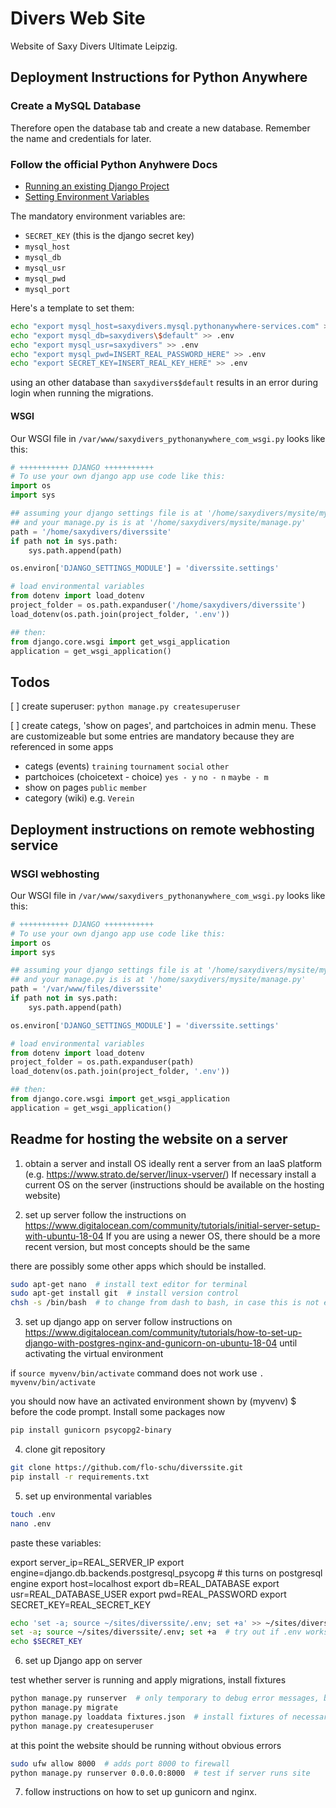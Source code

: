 # Divers Web Site

Website of Saxy Divers Ultimate Leipzig.

## Deployment Instructions for Python Anywhere

### Create a MySQL Database

Therefore open the database tab and create a new database. Remember the name and credentials for later.

### Follow the official Python Anyhwere Docs

+ [Running an existing Django Project](https://help.pythonanywhere.com/pages/DeployExistingDjangoProject)
+ [Setting Environment Variables](https://help.pythonanywhere.com/pages/environment-variables-for-web-apps)

The mandatory environment variables are:

+ `SECRET_KEY` (this is the django secret key)
+ `mysql_host`
+ `mysql_db`
+ `mysql_usr`
+ `mysql_pwd`
+ `mysql_port`

Here's a template to set them:
```bash
echo "export mysql_host=saxydivers.mysql.pythonanywhere-services.com" >> .env
echo "export mysql_db=saxydivers\$default" >> .env
echo "export mysql_usr=saxydivers" >> .env
echo "export mysql_pwd=INSERT_REAL_PASSWORD_HERE" >> .env
echo "export SECRET_KEY=INSERT_REAL_KEY_HERE" >> .env
```
using an other database than `saxydivers$default` results in an error during login when running the migrations.
#### WSGI

Our WSGI file in `/var/www/saxydivers_pythonanywhere_com_wsgi.py` looks like this:

```python
# +++++++++++ DJANGO +++++++++++
# To use your own django app use code like this:
import os
import sys

## assuming your django settings file is at '/home/saxydivers/mysite/mysite/settings.py'
## and your manage.py is is at '/home/saxydivers/mysite/manage.py'
path = '/home/saxydivers/diverssite'
if path not in sys.path:
    sys.path.append(path)

os.environ['DJANGO_SETTINGS_MODULE'] = 'diverssite.settings'

# load environmental variables
from dotenv import load_dotenv
project_folder = os.path.expanduser('/home/saxydivers/diverssite')
load_dotenv(os.path.join(project_folder, '.env'))

## then:
from django.core.wsgi import get_wsgi_application
application = get_wsgi_application()

```

## Todos
[ ] create superuser: `python manage.py createsuperuser`

[ ] create categs, 'show on pages', and partchoices in admin menu. These are customizeable but some entries are mandatory
because they are referenced in some apps

  + categs (events) `training` `tournament` `social` `other`
  + partchoices (choicetext - choice) `yes - y` `no - n` `maybe - m`
  + show on pages `public` `member`
  + category (wiki) e.g. `Verein`

## Deployment instructions on remote webhosting service

### WSGI webhosting

Our WSGI file in `/var/www/saxydivers_pythonanywhere_com_wsgi.py` looks like this:

```python
# +++++++++++ DJANGO +++++++++++
# To use your own django app use code like this:
import os
import sys

## assuming your django settings file is at '/home/saxydivers/mysite/mysite/settings.py'
## and your manage.py is is at '/home/saxydivers/mysite/manage.py'
path = '/var/www/files/diverssite'
if path not in sys.path:
    sys.path.append(path)

os.environ['DJANGO_SETTINGS_MODULE'] = 'diverssite.settings'

# load environmental variables
from dotenv import load_dotenv
project_folder = os.path.expanduser(path)
load_dotenv(os.path.join(project_folder, '.env'))

## then:
from django.core.wsgi import get_wsgi_application
application = get_wsgi_application()
```

## Readme for hosting the website on a server  

1. obtain a server and install OS
ideally rent a server from an IaaS platform (e.g. https://www.strato.de/server/linux-vserver/)
If necessary install a current OS on the server (instructions should be available on the hosting website)

2. set up server
follow the instructions on https://www.digitalocean.com/community/tutorials/initial-server-setup-with-ubuntu-18-04
If you are using a newer OS, there should be a more recent version, but most concepts should be the same

there are possibly some other apps which should be installed.

```bash
sudo apt-get nano  # install text editor for terminal
sudo apt-get install git  # install version control
chsh -s /bin/bash  # to change from dash to bash, in case this is not enabled by default somehow
```

3. set up django app on server
follow instructions on https://www.digitalocean.com/community/tutorials/how-to-set-up-django-with-postgres-nginx-and-gunicorn-on-ubuntu-18-04 until activating the virtual environment

if ```source myvenv/bin/activate``` command does not work use ```. myvenv/bin/activate```

you should now have an activated environment shown by (myvenv) $ before the code prompt. Install some packages now

```bash
pip install gunicorn psycopg2-binary
```


4. clone git repository

```bash
git clone https://github.com/flo-schu/diverssite.git
pip install -r requirements.txt
```

5. set up environmental variables

```bash
touch .env
nano .env
```

paste these variables:

export server_ip=REAL_SERVER_IP
export engine=django.db.backends.postgresql_psycopg  # this turns on postgresql engine
export  host=localhost
export db=REAL_DATABASE
export usr=REAL_DATABASE_USER
export pwd=REAL_PASSWORD
export SECRET_KEY=REAL_SECRET_KEY

```bash
echo 'set -a; source ~/sites/diverssite/.env; set +a' >> ~/sites/diverssite/divers_venv/bin/postactivate
set -a; source ~/sites/diverssite/.env; set +a  # try out if .env works
echo $SECRET_KEY
```

6. set up Django app on server

test whether server is running and apply migrations, install fixtures

```bash
python manage.py runserver  # only temporary to debug error messages, break afterwards
python manage.py migrate
python manage.py loaddata fixtures.json  # install fixtures of necessary hardcoded model objects
python manage.py createsuperuser
```

at this point the website should be running without obvious errors

```bash
sudo ufw allow 8000  # adds port 8000 to firewall
python manage.py runserver 0.0.0.0:8000  # test if server runs site
```

7. follow instructions on how to set up gunicorn and nginx.
